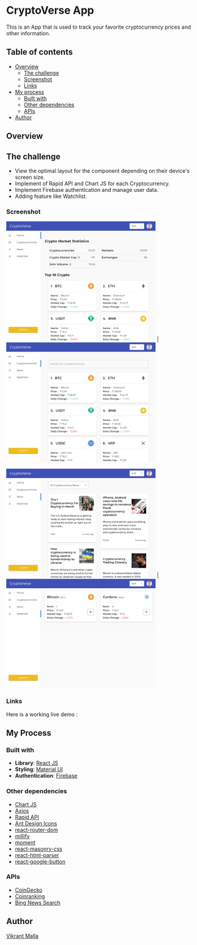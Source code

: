 # CryptoVerse App

This is an App that is used to track your favorite cryptocurrency prices and other information.

## Table of contents

- [Overview](#overview)
  - [The challenge](#the-challenge)
  - [Screenshot](#screenshot)
  - [Links](#links)
- [My process](#my-process)
  - [Built with](#built-with)
  - [Other dependencies](#other-dependencies)
  - [APIs](#apis)
- [Author](#author)

## Overview

## The challenge

- View the optimal layout for the component depending on their device's screen size.
- Implement of Rapid API and Chart JS for each Cryptocurrency.
- Implement Firebase authentication and manage user data.
- Adding feature like Watchlist.

### Screenshot

<img src="https://github.com/vikrantmalla/cryptoVerse/blob/main/public/screenshot/Screenshot1.png"  width="400"/> | <img src="https://github.com/vikrantmalla/cryptoVerse/blob/main/public/screenshot/Screenshot2.png"  width="400"/>

<img src="https://github.com/vikrantmalla/cryptoVerse/blob/main/public/screenshot/Screenshot3.png"  width="400"/> | <img src="https://github.com/vikrantmalla/cryptoVerse/blob/main/public/screenshot/Screenshot4.png"  width="400"/>

### Links

Here is a working live demo :

## My Process

### Built with

- **Library**: [React JS](https://reactjs.org/)
- **Styling**: [Material UI](https://v4.mui.com/)
- **Authentication**: [Firebase](https://firebase.google.com/)

### Other dependencies

- [Chart JS](https://reactchartjs.github.io/react-chartjs-2/#/)
- [Axios](https://axios-http.com/)
- [Rapid API](https://rapidapi.com/)
- [Ant Design Icons](https://ant.design/components/icon/)
- [react-router-dom](https://v5.reactrouter.com/web/guides/quick-start)
- [millify](https://www.npmjs.com/package/millify)
- [moment](https://momentjs.com/)
- [react-masonry-css](https://www.npmjs.com/package/react-masonry-css)
- [react-html-parser](https://www.npmjs.com/package/react-html-parser)
- [react-google-button](https://www.npmjs.com/package/react-google-button)

### APIs

- [CoinGecko](https://rapidapi.com/coingecko/api/coingecko/)
- [Coinranking](https://rapidapi.com/Coinranking/api/coinranking1/)
- [Bing News Search](https://rapidapi.com/microsoft-azure-org-microsoft-cognitive-services/api/bing-news-search1/)

## Author

[Vikrant Malla](https://bikrant-malla.com.np/)
